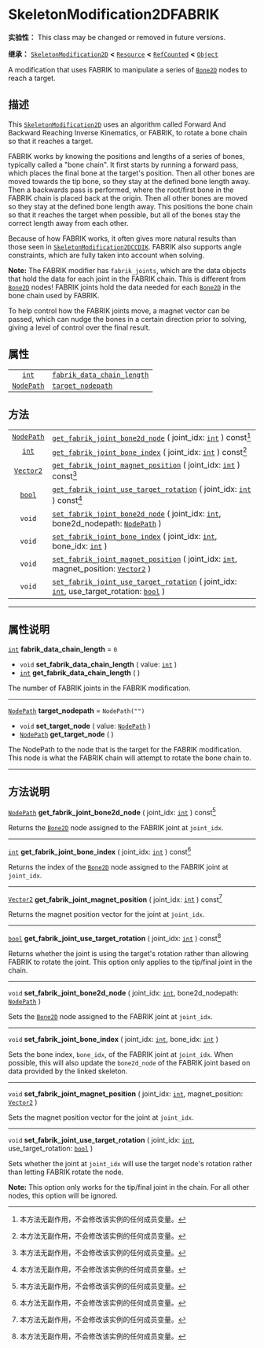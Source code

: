 <!-- ⚠ 请勿编辑本文件 ⚠ -->
<!-- 本文档使用脚本从 WeDot 引擎源码仓库生成。 -->
<!-- 生成脚本：https://github.com/WeDot-Engine/WeDot/tree/4.3/doc/tools/make_md.py； -->
<!-- 原文件：https://github.com/WeDot-Engine/WeDot/tree/4.3/doc/classes/SkeletonModification2DFABRIK.xml。 -->

<div id="_class_skeletonmodification2dfabrik"></div>

# SkeletonModification2DFABRIK

**实验性：** This class may be changed or removed in future versions.

**继承：** [`SkeletonModification2D`](class_skeletonmodification2d.md) **<** [`Resource`](class_resource.md) **<** [`RefCounted`](class_refcounted.md) **<** [`Object`](class_object.md)

A modification that uses FABRIK to manipulate a series of [`Bone2D`](class_bone2d.md) nodes to reach a target.

## 描述

This [`SkeletonModification2D`](class_skeletonmodification2d.md) uses an algorithm called Forward And Backward Reaching Inverse Kinematics, or FABRIK, to rotate a bone chain so that it reaches a target.

FABRIK works by knowing the positions and lengths of a series of bones, typically called a "bone chain". It first starts by running a forward pass, which places the final bone at the target's position. Then all other bones are moved towards the tip bone, so they stay at the defined bone length away. Then a backwards pass is performed, where the root/first bone in the FABRIK chain is placed back at the origin. Then all other bones are moved so they stay at the defined bone length away. This positions the bone chain so that it reaches the target when possible, but all of the bones stay the correct length away from each other.

Because of how FABRIK works, it often gives more natural results than those seen in [`SkeletonModification2DCCDIK`](class_skeletonmodification2dccdik.md). FABRIK also supports angle constraints, which are fully taken into account when solving.

 **Note:** The FABRIK modifier has `fabrik_joints`, which are the data objects that hold the data for each joint in the FABRIK chain. This is different from [`Bone2D`](class_bone2d.md) nodes! FABRIK joints hold the data needed for each [`Bone2D`](class_bone2d.md) in the bone chain used by FABRIK.

To help control how the FABRIK joints move, a magnet vector can be passed, which can nudge the bones in a certain direction prior to solving, giving a level of control over the final result.

## 属性

|||
|:-:|:--|
| [`int`](class_int.md)           | [`fabrik_data_chain_length`](#class_skeletonmodification2dfabrik_property_fabrik_data_chain_length) | ``0``            |
| [`NodePath`](class_nodepath.md) | [`target_nodepath`](#class_skeletonmodification2dfabrik_property_target_nodepath)                   | ``NodePath("")`` |

## 方法

|||
|:-:|:--|
| [`NodePath`](class_nodepath.md) | [`get_fabrik_joint_bone2d_node`](class_skeletonmodification2dfabrikmd#class_skeletonmodification2dfabrik_method_get_fabrik_joint_bone2d_node) ( joint_idx: [`int`](class_int.md) ) const[^const]                                                 |
| [`int`](class_int.md)           | [`get_fabrik_joint_bone_index`](class_skeletonmodification2dfabrikmd#class_skeletonmodification2dfabrik_method_get_fabrik_joint_bone_index) ( joint_idx: [`int`](class_int.md) ) const[^const]                                                   |
| [`Vector2`](class_vector2.md)   | [`get_fabrik_joint_magnet_position`](class_skeletonmodification2dfabrikmd#class_skeletonmodification2dfabrik_method_get_fabrik_joint_magnet_position) ( joint_idx: [`int`](class_int.md) ) const[^const]                                         |
| [`bool`](class_bool.md)         | [`get_fabrik_joint_use_target_rotation`](class_skeletonmodification2dfabrikmd#class_skeletonmodification2dfabrik_method_get_fabrik_joint_use_target_rotation) ( joint_idx: [`int`](class_int.md) ) const[^const]                                 |
| `void`                          | [`set_fabrik_joint_bone2d_node`](class_skeletonmodification2dfabrikmd#class_skeletonmodification2dfabrik_method_set_fabrik_joint_bone2d_node) ( joint_idx: [`int`](class_int.md), bone2d_nodepath: [`NodePath`](class_nodepath.md) )             |
| `void`                          | [`set_fabrik_joint_bone_index`](class_skeletonmodification2dfabrikmd#class_skeletonmodification2dfabrik_method_set_fabrik_joint_bone_index) ( joint_idx: [`int`](class_int.md), bone_idx: [`int`](class_int.md) )                                |
| `void`                          | [`set_fabrik_joint_magnet_position`](class_skeletonmodification2dfabrikmd#class_skeletonmodification2dfabrik_method_set_fabrik_joint_magnet_position) ( joint_idx: [`int`](class_int.md), magnet_position: [`Vector2`](class_vector2.md) )       |
| `void`                          | [`set_fabrik_joint_use_target_rotation`](class_skeletonmodification2dfabrikmd#class_skeletonmodification2dfabrik_method_set_fabrik_joint_use_target_rotation) ( joint_idx: [`int`](class_int.md), use_target_rotation: [`bool`](class_bool.md) ) |

<!-- rst-class:: classref-section-separator -->

---

## 属性说明

<div id="_class_skeletonmodification2dfabrik_property_fabrik_data_chain_length"></div>

[`int`](class_int.md) **fabrik_data_chain_length** = ``0`` <div id="class_skeletonmodification2dfabrik_property_fabrik_data_chain_length"></div>

- `void` **set_fabrik_data_chain_length** ( value: [`int`](class_int.md) )
- [`int`](class_int.md) **get_fabrik_data_chain_length** ( )

The number of FABRIK joints in the FABRIK modification.

<!-- rst-class:: classref-item-separator -->

---

<div id="_class_skeletonmodification2dfabrik_property_target_nodepath"></div>

[`NodePath`](class_nodepath.md) **target_nodepath** = ``NodePath("")`` <div id="class_skeletonmodification2dfabrik_property_target_nodepath"></div>

- `void` **set_target_node** ( value: [`NodePath`](class_nodepath.md) )
- [`NodePath`](class_nodepath.md) **get_target_node** ( )

The NodePath to the node that is the target for the FABRIK modification. This node is what the FABRIK chain will attempt to rotate the bone chain to.

<!-- rst-class:: classref-section-separator -->

---

## 方法说明

<div id="_class_skeletonmodification2dfabrik_method_get_fabrik_joint_bone2d_node"></div>

[`NodePath`](class_nodepath.md) **get_fabrik_joint_bone2d_node** ( joint_idx: [`int`](class_int.md) ) const[^const]<div id="class_skeletonmodification2dfabrik_method_get_fabrik_joint_bone2d_node"></div>

Returns the [`Bone2D`](class_bone2d.md) node assigned to the FABRIK joint at `joint_idx`.

<!-- rst-class:: classref-item-separator -->

---

<div id="_class_skeletonmodification2dfabrik_method_get_fabrik_joint_bone_index"></div>

[`int`](class_int.md) **get_fabrik_joint_bone_index** ( joint_idx: [`int`](class_int.md) ) const[^const]<div id="class_skeletonmodification2dfabrik_method_get_fabrik_joint_bone_index"></div>

Returns the index of the [`Bone2D`](class_bone2d.md) node assigned to the FABRIK joint at `joint_idx`.

<!-- rst-class:: classref-item-separator -->

---

<div id="_class_skeletonmodification2dfabrik_method_get_fabrik_joint_magnet_position"></div>

[`Vector2`](class_vector2.md) **get_fabrik_joint_magnet_position** ( joint_idx: [`int`](class_int.md) ) const[^const]<div id="class_skeletonmodification2dfabrik_method_get_fabrik_joint_magnet_position"></div>

Returns the magnet position vector for the joint at `joint_idx`.

<!-- rst-class:: classref-item-separator -->

---

<div id="_class_skeletonmodification2dfabrik_method_get_fabrik_joint_use_target_rotation"></div>

[`bool`](class_bool.md) **get_fabrik_joint_use_target_rotation** ( joint_idx: [`int`](class_int.md) ) const[^const]<div id="class_skeletonmodification2dfabrik_method_get_fabrik_joint_use_target_rotation"></div>

Returns whether the joint is using the target's rotation rather than allowing FABRIK to rotate the joint. This option only applies to the tip/final joint in the chain.

<!-- rst-class:: classref-item-separator -->

---

<div id="_class_skeletonmodification2dfabrik_method_set_fabrik_joint_bone2d_node"></div>

`void` **set_fabrik_joint_bone2d_node** ( joint_idx: [`int`](class_int.md), bone2d_nodepath: [`NodePath`](class_nodepath.md) )<div id="class_skeletonmodification2dfabrik_method_set_fabrik_joint_bone2d_node"></div>

Sets the [`Bone2D`](class_bone2d.md) node assigned to the FABRIK joint at `joint_idx`.

<!-- rst-class:: classref-item-separator -->

---

<div id="_class_skeletonmodification2dfabrik_method_set_fabrik_joint_bone_index"></div>

`void` **set_fabrik_joint_bone_index** ( joint_idx: [`int`](class_int.md), bone_idx: [`int`](class_int.md) )<div id="class_skeletonmodification2dfabrik_method_set_fabrik_joint_bone_index"></div>

Sets the bone index, `bone_idx`, of the FABRIK joint at `joint_idx`. When possible, this will also update the `bone2d_node` of the FABRIK joint based on data provided by the linked skeleton.

<!-- rst-class:: classref-item-separator -->

---

<div id="_class_skeletonmodification2dfabrik_method_set_fabrik_joint_magnet_position"></div>

`void` **set_fabrik_joint_magnet_position** ( joint_idx: [`int`](class_int.md), magnet_position: [`Vector2`](class_vector2.md) )<div id="class_skeletonmodification2dfabrik_method_set_fabrik_joint_magnet_position"></div>

Sets the magnet position vector for the joint at `joint_idx`.

<!-- rst-class:: classref-item-separator -->

---

<div id="_class_skeletonmodification2dfabrik_method_set_fabrik_joint_use_target_rotation"></div>

`void` **set_fabrik_joint_use_target_rotation** ( joint_idx: [`int`](class_int.md), use_target_rotation: [`bool`](class_bool.md) )<div id="class_skeletonmodification2dfabrik_method_set_fabrik_joint_use_target_rotation"></div>

Sets whether the joint at `joint_idx` will use the target node's rotation rather than letting FABRIK rotate the node.

 **Note:** This option only works for the tip/final joint in the chain. For all other nodes, this option will be ignored.

[^virtual]: 本方法通常需要用户覆盖才能生效。
[^const]: 本方法无副作用，不会修改该实例的任何成员变量。
[^vararg]: 本方法除了能接受在此处描述的参数外，还能够继续接受任意数量的参数。
[^constructor]: 本方法用于构造某个类型。
[^static]: 调用本方法无需实例，可直接使用类名进行调用。
[^operator]: 本方法描述的是使用本类型作为左操作数的有效运算符。
[^bitfield]: 这个值是由下列位标志构成位掩码的整数。
[^void]: 无返回值。
